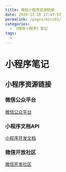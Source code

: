 ```yaml
---
title: 微信小程序资源链接
date: 2020-11-18 17:43:57
permalink: /pages/mini01/
categories:
  - 《微信小程序》笔记
tags:
  -
---
```

# 小程序笔记

## 小程序资源链接

### 微信公众平台

[微信公众平台](https://mp.weixin.qq.com/)


### 小程序文档API

[小程序开发文档](https://developers.weixin.qq.com/miniprogram/dev/framework/quickstart/)

### 微信开放社区

[微信开发社区](https://developers.weixin.qq.com/community/develop/question)
